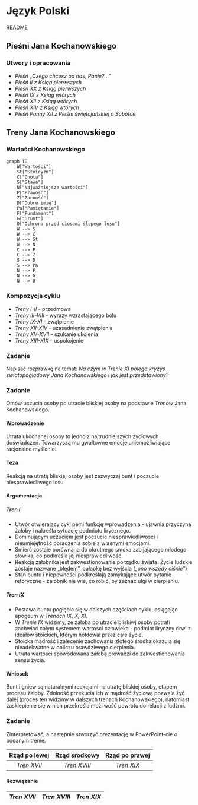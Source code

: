# Język Polski

[README](README.md)

## Pieśni Jana Kochanowskiego

### Utwory i opracowania
- *Pieśń „Czego chcesz od nas, Panie?...”*
- *Pieśń II z Ksiąg pierwszych*
- *Pieśń XX z Ksiąg pierwszych*
- *Pieśń IX z Ksiąg wtórych*
- *Pieśń XII z Ksiąg wtórych*
- *Pieśń XIV z Ksiąg wtórych*
- *Pieśń Panny XII z Pieśni świętojańskiej o Sobótce*

## Treny Jana Kochanowskiego

### Wartości Kochanowskiego
```mermaid
graph TB
    W["Wartości"]
    St["Stoicyzm"]
    C["Cnota"]
    S["Sława"]
    N["Najważniejsze wartości"]
    P["Prawość"]
    Z["Zacność"]
    D["Dobre imię"]
    Pa["Pamiętanie"]
    F["Fundament"]
    G["Grunt"]
    O["Ochrona przed ciosami ślepego losu"]
    W --> S
    W --> C
    W --> St
    W --> N
    C --> P
    C --> Z
    S --> D
    S --> Pa
    N --> F
    N --> G
    N --> O
```

### Kompozycja cyklu
- *Treny I-II* - przedmowa
- *Treny III-VIII* - wyrazy wzrastającego bólu
- *Treny IX-XI* - zwątpienie
- *Treny XII-XIV* - uzasadnienie zwątpienia
- *Treny XV-XVII* - szukanie ukojenia
- *Treny XIII-XIX* - uspokojenie

### Zadanie
Napisać rozprawkę na temat: *Na czym w Trenie XI polega kryzys światopoglądowy Jana Kochanowskiego i jak jest przedstawiony?*

### Zadanie
Omów uczucia osoby po utracie bliskiej osoby na podstawie *Trenów* Jana Kochanowskiego.

#### Wprowadzenie
Utrata ukochanej osoby to jedno z najtrudniejszych życiowych doświadczeń. Towarzyszą mu gwałtowne emocje uniemożliwiające racjonalne myślenie.

#### Teza
Reakcją na utratę bliskiej osoby jest zazwyczaj bunt i poczucie niesprawiedliwego losu.

#### Argumentacja

##### *Tren I*
- Utwór otwierający cykl pełni funkcję wprowadzenia - ujawnia przyczynę żałoby i nakreśla sytuację podmiotu lirycznego.
- Dominującym uczuciem jest poczucie niesprawiedliwości i nieumiejętność poradzenia sobie z własnymi emocjami.
- Śmierć zostaje porównana do okrutnego smoka zabijającego młodego słowika, co podkreśla jej niesprawiedliwość.
- Reakcją żałobnika jest zakwestionowanie porządku świata. Życie ludzkie zostaje nazwane „błędem”, pułapkę bez wyjścia (*„ono wszędy ciśnie”*)
- Stan buntu i niepewności podkreślają zamykające utwór pytanie retoryczne - żałobnik nie wie, co robić, by zaznać ulgi w cierpieniu.

##### *Tren IX*
- Postawa buntu pogłębia się w dalszych częściach cyklu, osiągając apogeum w *Trenach IX, X, XI*.
- W *Trenie IX* widzimy, że żałoba po utracie bliskiwj osoby potrafi zachwiać całym systemem wartości człowieka - podmiot liryczny drwi z ideałów stoickich, którym hołdował przez całe życie.
- Stoicka mądrość i zalecenie zachowania złotego środka okazują się nieadekwatne w obliczu prawdziwego cierpienia.
- Utrata wartości spowodowana żałobą prowadzi do zakwestionowania sensu życia.

#### Wniosek
Bunt i gniew są naturalnymi reakcjami na utratę bliskiej osoby, etapem procesu żałoby. Zdolność przekucia ich w mądrość życiową pozwala żyć dalej (proces ten widzimy w dalszych trenach Kochanowskiego), natomiast zasklepienie się w nich przekreśla możliwość powrotu do relacji z ludźmi.

### Zadanie
Zinterpretować, a następnie stworzyć prezentację w PowerPoint-cie o podanym trenie.

| Rząd po lewej | Rząd środkowy | Rząd po prawej |
| :-----------: | :-----------: | :------------: |
| *Tren XVII*   | *Tren XVIII*  | *Tren XIX*     |

#### Rozwiązanie
| *Tren XVII* | *Tren XVIII* | *Tren XIX* |
| :---------: | :----------: | :--------: |
